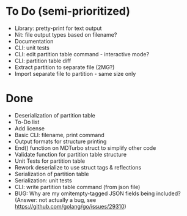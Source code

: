 # To Do (semi-prioritized)
* Library: pretty-print for text output
* Nit: file output types based on filename?
* Documentation
* CLI: unit tests
* CLI: edit partition table command - interactive mode?
* CLI: partition table diff
* Extract partition to separate file (2MG?)
* Import separate file to partition - same size only

# Done
* Deserialization of partition table
* To-Do list
* Add license
* Basic CLI: filename, print command
* Output formats for structure printing
* End() function on MDTurbo struct to simplify other code
* Validate function for partition table structure
* Unit Tests for partition table
* Rework deserialize to use struct tags & reflections
* Serialization of partition table
* Serialization: unit tests
* CLI: write partition table command (from json file)
* BUG: Why are my omitempty-tagged JSON fields being included? (Answer:
  not actually a bug, see https://github.com/golang/go/issues/29310)
